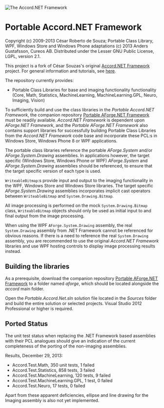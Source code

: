 ![The Accord.NET Framework](http://accord-framework.net/docs/icons/logo.png)

Portable Accord.NET Framework
=============================

Copyright (c) 2009-2013 César Roberto de Souza; Portable Class Library, WPF, Windows Store and Windows Phone adaptations (c) 2013 Anders Gustafsson, Cureos AB. 
Distributed under the Lesser GNU Public License, LGPL, version 2.1.

This project is a fork of César Souzas's original [Accord.NET Framework](https://github.com/accord-net/framework) project. 
For general information and tutorials, see [here](http://accord-net.github.io).

The repository currently provides:

* Portable Class Libraries for base and imaging functionality functionality (Core, Math, Statistics, MachineLearning, MachineLearning.GPL, Neuro, Imaging, Vision) 

To sufficiently build and use the class libraries in the *Portable Accord.NET Framework*, the companion repository [Portable AForge.NET Framework](https://github.com/cureos/aforge) must be readily available.
*Accord.NET Framework* is dependent upon *AForge.NET Framework*, and the *Portable AForge.NET Framework* also contains support libraries for successfully building Portable
Class Libraries from the *Accord.NET Framework* code base and incorporate these PCL:s in Windows Store, Windows Phone 8 or WPF applications.

The portable class libraries reference the portable *AForge.System* and/or *AForge.System.Drawing* assemblies. In applications however, the target specific (Windows Store, Windows Phone or WPF)
*AForge.System* and *AForge.System.Drawing* assemblies should be referenced, to ensure that the target specific version of each type is used.
 
`WriteableBitmap`:s provide input and output to the imaging functionality in the WPF, Windows Store and Windows Store libraries. The target specific *AForge.System.Drawing* assemblies 
incorporates implicit cast operators between `WriteableBitmap` and `System.Drawing.Bitmap`.

All image processing is performed on the mock `System.Drawing.Bitmap` class, `WriteableBitmap` objects should only be used as initial input to and final output from the
image processing.

When using the WPF `AForge.System.Drawing` assembly, the real `System.Drawing` assembly from .NET Framework cannot be referenced for obvious reasons. If there is a need to reference 
the real `System.Drawing` assembly, you are recommended to use the original *Accord.NET Framework* libraries and use WPF hosting controls to display image processing results instead.


Building the libraries
----------------------

As a prerequisite, download the companion repository [Portable AForge.NET Framework](https://github.com/cureos/aforge) to a folder named *aforge*, which should be located alongside the *accord* main folder.

Open the *Portable.Accord.Net.sln* solution file located in the *Sources* folder and build the entire solution or selected projects. Visual Studio 2012 Professional or higher is required.


Ported Status
-------------

The unit test status when replacing the .NET Framework based assemblies with their PCL analogues should give an indication of the current completeness of the porting 
of the non-imaging assemblies.

Results, December 29, 2013:

* Accord.Test.Math, 350 unit tests, 1 failed
* Accord.Test.Statistics, 858 tests, 3 failed
* Accord.Test.MachineLearning, 120 tests, 9 failed
* Accord.Test.MachineLearning.GPL, 1 test, 0 failed
* Accord.Test.Neuro, 17 tests, 0 failed

Apart from these apparent deficiencies, ellipse and line drawing for the Imaging assembly is also not yet implemented.
